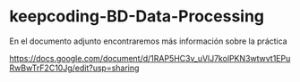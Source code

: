 # keepcoding-BD-Data-Processing

En el documento adjunto encontraremos más información sobre la práctica

https://docs.google.com/document/d/1RAP5HC3v_uVlJ7kolPKN3wtwvt1EPuRwBwTrF2C10Jg/edit?usp=sharing

